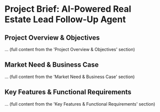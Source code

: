 # Project Brief: AI-Powered Real Estate Lead Follow-Up Agent

## Project Overview & Objectives
... (full content from the 'Project Overview & Objectives' section)

## Market Need & Business Case
... (full content from the 'Market Need & Business Case' section)

## Key Features & Functional Requirements
... (full content from the 'Key Features & Functional Requirements' section)
